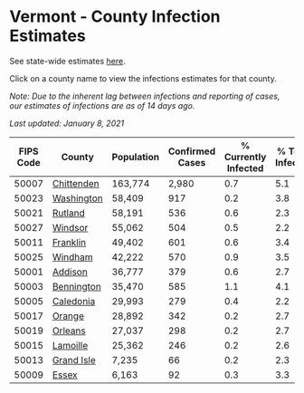 # Vermont - County Infection Estimates

See state-wide estimates [here](/infections/us-vt).

Click on a county name to view the infections estimates for that county.

*Note: Due to the inherent lag between infections and reporting of cases, our estimates of infections are as of 14 days ago.*

*Last updated: January 8, 2021*

|   FIPS Code |                   County |   Population |   Confirmed Cases |   % Currently Infected |   % Total Infected |
|-------------|--------------------------|--------------|-------------------|------------------------|--------------------|
|       50007 | [Chittenden](chittenden) |      163,774 |             2,980 |                    0.7 |                5.1 |
|       50023 | [Washington](washington) |       58,409 |               917 |                    0.2 |                3.8 |
|       50021 |       [Rutland](rutland) |       58,191 |               536 |                    0.6 |                2.3 |
|       50027 |       [Windsor](windsor) |       55,062 |               504 |                    0.5 |                2.2 |
|       50011 |     [Franklin](franklin) |       49,402 |               601 |                    0.6 |                3.4 |
|       50025 |       [Windham](windham) |       42,222 |               570 |                    0.9 |                3.5 |
|       50001 |       [Addison](addison) |       36,777 |               379 |                    0.6 |                2.7 |
|       50003 | [Bennington](bennington) |       35,470 |               585 |                    1.1 |                4.1 |
|       50005 |   [Caledonia](caledonia) |       29,993 |               279 |                    0.4 |                2.2 |
|       50017 |         [Orange](orange) |       28,892 |               342 |                    0.2 |                2.7 |
|       50019 |       [Orleans](orleans) |       27,037 |               298 |                    0.2 |                2.7 |
|       50015 |     [Lamoille](lamoille) |       25,362 |               246 |                    0.2 |                2.6 |
|       50013 | [Grand Isle](grand-isle) |        7,235 |                66 |                    0.2 |                2.3 |
|       50009 |           [Essex](essex) |        6,163 |                92 |                    0.3 |                3.3 |